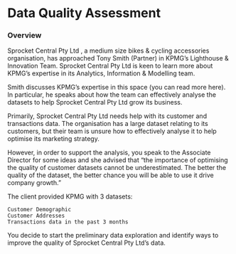 # Data Quality Assessment
### Overview

Sprocket Central Pty Ltd , a medium size bikes & cycling accessories organisation, has approached Tony Smith (Partner) in KPMG’s Lighthouse & Innovation Team. 
Sprocket Central Pty Ltd  is keen to learn more about KPMG’s expertise in its Analytics, Information & Modelling team. 

Smith discusses KPMG’s expertise in this space (you can read more here). 
In particular, he speaks about how the team can effectively analyse the datasets to help Sprocket Central Pty Ltd grow its business.

Primarily, Sprocket Central Pty Ltd needs help with its customer and transactions data. 
The organisation has a large dataset relating to its customers, but their team is unsure how to effectively analyse it to help optimise its marketing strategy. 

However, in order to support the analysis, you speak to the Associate Director for some ideas and she advised that “the importance of optimising the quality of 
customer datasets cannot be underestimated. The better the quality of the dataset, the better chance you will be able to use it drive company growth.”

The client provided KPMG with 3 datasets:

    Customer Demographic 
    Customer Addresses
    Transactions data in the past 3 months

You decide to start the preliminary data exploration and identify ways to improve the quality of Sprocket Central Pty Ltd’s data.

